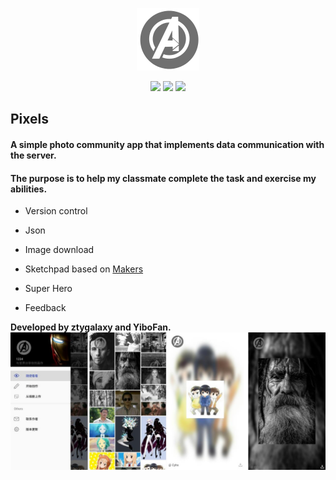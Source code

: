 <p align="center">
	<img width="100" height="100" src="Android\mark\src\main\res\drawable-nodpi\aven.png" alt="logo">
</p>
<p align="center">
	<img src="https://img.shields.io/badge/platform-Android-lightgrey.svg">
    <img src="https://img.shields.io/badge/status-finished-blue.svg">
    <img src="https://img.shields.io/badge/mail-tyzhang@hdu.edu.cn-orange.svg">
</p>

## Pixels
#### A simple photo community app that implements data communication with the server.

#### The purpose is to help my classmate complete the task and exercise my abilities.

- Version control

- Json

- Image download

- Sketchpad based on [Makers](https://github.com/dsandler/markers)

- Super Hero

- Feedback

**Developed by ztygalaxy and YiboFan.**
![Demo](screenshot.png)
